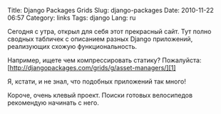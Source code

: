 Title: Django Packages Grids
Slug: django-packages
Date: 2010-11-22 06:57
Category: links
Tags: django
Lang: ru

Сегодня с утра, открыл для себя этот прекрасный сайт. Тут полно сводных
табличек с описанием разных Django приложений, реализующих схожую
функциональность.

Например, ищете чем компрессировать статику? Пожалуйста:
[http://djangopackages.com/grids/g/asset-managers/][1]

Я, кстати, и не знал, что подобных приложений так много!

Короче, очень клевый проект. Поиски готовых велосипедов рекомендую начинать с
него.

[1]: http://djangopackages.com/grids/g/asset-managers/
